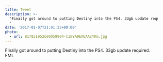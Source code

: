 ```yaml
---
title: Tweet
description: >-
  "Finally got around to putting Destiny into the PS4. 33gb update required. FML
  "
date: '2017-01-07T21:01:35+00:00'
photo:
  - url: 817851952600059904-C1mYA9EXUAAcYKm.jpg
---
```

Finally got around to putting Destiny into the PS4. 33gb update required. FML 
